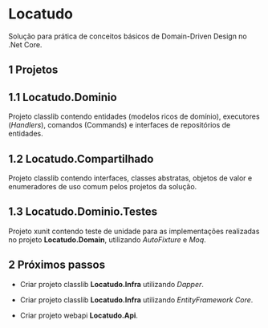 # Locatudo

Solução para prática de conceitos básicos de Domain-Driven Design no .Net Core.

## 1 Projetos

## 1.1 Locatudo.Dominio

Projeto classlib contendo entidades (modelos ricos de domínio), executores (*Handlers*), comandos (Commands) e interfaces de repositórios de entidades.

## 1.2 Locatudo.Compartilhado

Projeto classlib contendo interfaces, classes abstratas, objetos de valor e enumeradores de uso comum pelos projetos da solução.

## 1.3 Locatudo.Dominio.Testes

Projeto xunit contendo teste de unidade para as implementações realizadas no projeto **Locatudo.Domain**, utilizando *AutoFixture* e *Moq*.

## 2 Próximos passos

- Criar projeto classlib **Locatudo.Infra** utilizando *Dapper*.

- Criar projeto classlib **Locatudo.Infra** utilizando *EntityFramework Core*.

- Criar projeto webapi **Locatudo.Api**.
